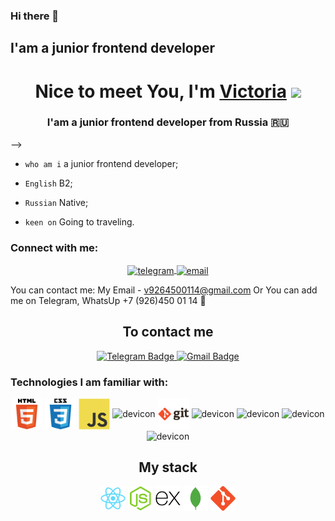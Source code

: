 ### Hi there 👋

## I'am a junior frontend developer

<h1 align="center">Nice to meet You, I'm <a href="https://github.com/Victoria0114/" target="_blank">Victoria</a> 
<img src="https://github.com/blackcater/blackcater/raw/main/images/Hi.gif" height="32"/></h1>
<h3 align="center">I'am a junior frontend developer from Russia 🇷🇺</h3>
<!-- <p align="center"><a align="center" href="https://github.com/Victoria0114" target="_blank"><img src="https://github.com/Foxylabstory/Foxylabstory/blob/output/github-contribution-grid-snake.gif"/></a></p>
<!-- Instructions to get a snake: https://dev.to/mishmanners/how-to-enable-github-actions-on-your-profile-readme-for-a-contribution-graph-4l66 --> -->

- `who am i` a junior frontend developer;

<!-- - `I’m currently working` on TouchJS, it's web interface for control module DEL-150, which show
  different drilling parameters, like a weight on the hook or tong torque on rotary table. Main
  benefit, that it can work everywhere, so my company reduce the cost explosionproof screen (without
  Windows OS) and get additional profit! -->

- `English` B2;

- `Russian` Native;

- `keen on` Going to traveling.

<h3 align="left">Connect with me:</h3>

<p align="center">
<!-- 	<a href="https://www.linkedin.com/in//" target="_blank"">
		<img align="center" src="./images/contacts/linkedin.svg" alt="linkedin" height="40" width="40" />
	</a>
	<a href="https://www.instagram.com/victoriabogomyakova/" target="_blank"">
		<img align="center" src="./images/contacts/instagram.svg" alt="instagram" height="40" width="40" />
	</a> -->
	<a href="https://t.me/victoriausataya" target="_blank">
		<img align="center" src="./images/contacts/telegram.svg" alt="telegram" height="40" width="40" />
	</a>
	<a href="mailto:v9264500114@gmail.com" target="_blank">
		<img align="center" src="./images/contacts/email.svg" alt="email" height="40" width="40" />
  </a>
</p>

You can contact me:
My Email - v9264500114@gmail.com
Or You can add me on Telegram, WhatsUp +7 (926)450 01 14 📱

<div id="header" align="center" markdown="1">

  ## To contact me ##
  <div id="badges">
    <a href="https://t.me/victoriausataya" target="_blank">
      <img src="https://img.shields.io/badge/@victoriausataya-blue?style=social&logo=telegram&logoColor=white" alt="Telegram Badge"/>
    </a>
    <a href="mailto:v9264500114@gmail.com" target="_blank">
      <img src="https://img.shields.io/badge/v9264500114@gmail.com-white?style=social&logo=gmail&logoColor=red" alt="Gmail Badge"/>
    </a>
  </div>
  
</div>
<!-- Set of tools and skills on my side (learning them throug work with them) -->
  
<h3 align="left">Technologies I am familiar with:</h3>
<p align="center">
<img align="center" src="https://raw.githubusercontent.com/devicons/devicon/master/icons/html5/html5-original-wordmark.svg" alt="devicon" height="50" width="50" />
<img align="center" src="https://raw.githubusercontent.com/devicons/devicon/master/icons/css3/css3-original-wordmark.svg" alt="devicon" height="50" width="50" />
<img align="center" src="https://raw.githubusercontent.com/devicons/devicon/master/icons/javascript/javascript-original.svg" alt="devicon" height="50" width="50" />
<!-- <img align="center" src="https://cdn.jsdelivr.net/gh/devicons/devicon/icons/sass/sass-original.svg" alt="devicon" height="50" width="50" /> -->
<img align="center" src="https://cdn.jsdelivr.net/gh/devicons/devicon/icons/react/react-original-wordmark.svg" alt="devicon" height="50" width="50" /> 
<img align="center" src="https://raw.githubusercontent.com/devicons/devicon/master/icons/git/git-original-wordmark.svg" alt="devicon" height="50" width="50" />
<img align="center" src="https://cdn.jsdelivr.net/gh/devicons/devicon/icons/express/express-original.svg" alt="devicon" height="50" width="50" />
<img align="center" src="https://cdn.jsdelivr.net/gh/devicons/devicon/icons/mongodb/mongodb-original-wordmark.svg" alt="devicon" height="50" width="50" />
<img align="center" src="https://cdn.jsdelivr.net/gh/devicons/devicon/icons/nodejs/nodejs-original.svg" alt="devicon" height="50" width="50" />
<img align="center" src="https://cdn.jsdelivr.net/gh/devicons/devicon/icons/webpack/webpack-original.svg" alt="devicon" height="50" width="50" />


<div id="stack" align="center" markdown="1">
  
  ## My stack ##
  
  <img src="https://github.com/devicons/devicon/blob/master/icons/react/react-original.svg" title="React" alt="React" width="40" height="40"/>
  <img src="https://github.com/devicons/devicon/blob/master/icons/nodejs/nodejs-plain.svg" title="Node.js" alt="Node.js" width="40" height="40"/>
  <img src="https://github.com/devicons/devicon/blob/master/icons/express/express-original.svg" title="Express.js" alt="Express.js" width="40" height="40"/>
  <img src="https://github.com/devicons/devicon/blob/master/icons/mongodb/mongodb-plain.svg" title="MongoDB" alt="MongoDB" width="40" height="40"/>
  <img src="https://github.com/devicons/devicon/blob/master/icons/git/git-plain.svg" title="GIT" alt="GIT" width="40" height="40"/>
  
</div>

<!-- <div id="about me" align="center" markdown="1">
  
  ## About me ##
  
  <div align="left" markdown="1">
    
   - Начинающий разработчик
    
  </div>
  
</div> -->

<!--
* [Ссылка на работу] (https://victoria0114.github.io/mesto/)

**Victoria0114/Victoria0114** is a ✨ _special_ ✨ repository because its `README.md` (this file) appears on your GitHub profile.

Here are some ideas to get you started:
- 🔭 I’m currently working on project with movies
- 🌱 I’m currently learning JS deeply
- 👯 I’m looking to collaborate on ...
- 🤔 I’m looking for help with ...
- 💬 Ask me about ...
- 📫 How to reach me: ...
- 😄 Pronouns: ...
- ⚡ Fun fact: ...
-->
